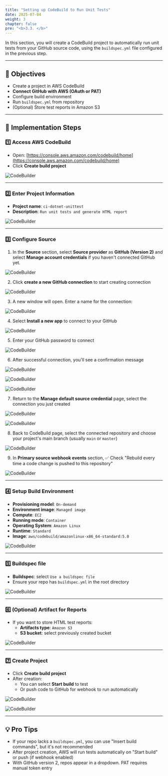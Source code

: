 ```yaml
---
title: "Setting up CodeBuild to Run Unit Tests"
date: 2025-07-04
weight: 3
chapter: false
pre: "<b>3.3. </b>"
---
```


In this section, you will create a CodeBuild project to automatically run unit tests from your GitHub source code, using the `buildspec.yml` file configured in the previous step.

---

## 🎯 Objectives

- Create a project in AWS CodeBuild
- **Connect GitHub with AWS (OAuth or PAT)**
- Configure build environment
- Run `buildspec.yml` from repository
- (Optional) Store test reports in Amazon S3

---

## 🔧 Implementation Steps

### 1️⃣ Access AWS CodeBuild

- Open: [https://console.aws.amazon.com/codebuild/home](https://console.aws.amazon.com/codebuild/home)
- Click **Create build project**

![CodeBuilder](/images/3-automated-unit-test/3.3-codebuild-project/CreateCodeBuilder.png)

---

### 2️⃣ Enter Project Information

- **Project name**: `ci-dotnet-unittest`
- **Description**: `Run unit tests and generate HTML report`

![CodeBuilder](/images/3-automated-unit-test/3.3-codebuild-project/CreateProject.png)

---

### 3️⃣ Configure Source

1. In the **Source** section, select **Source provider** as **GitHub (Version 2)** and select **Manage account credentials** if you haven't connected GitHub yet.

![CodeBuilder](/images/3-automated-unit-test/3.3-codebuild-project/Source.png)

2. Click **create a new GitHub connection** to start creating connection

![CodeBuilder](/images/3-automated-unit-test/3.3-codebuild-project/connect-github1.png)

3. A new window will open. Enter a name for the connection:

![CodeBuilder](/images/3-automated-unit-test/3.3-codebuild-project/connect-github2.png)

4. Select **Install a new app** to connect to your GitHub

![CodeBuilder](/images/3-automated-unit-test/3.3-codebuild-project/connect-github3.png)

5. Enter your GitHub password to connect

![CodeBuilder](/images/3-automated-unit-test/3.3-codebuild-project/connect-github4.png)

6. After successful connection, you'll see a confirmation message

![CodeBuilder](/images/3-automated-unit-test/3.3-codebuild-project/connect-github5.png)

![CodeBuilder](/images/3-automated-unit-test/3.3-codebuild-project/connect-github6.png)

![CodeBuilder](/images/3-automated-unit-test/3.3-codebuild-project/connect-github7.png)

7. Return to the **Manage default source credential** page, select the connection you just created

![CodeBuilder](/images/3-automated-unit-test/3.3-codebuild-project/connect-github8.png)

![CodeBuilder](/images/3-automated-unit-test/3.3-codebuild-project/connect-github9.png)

8. Back to CodeBuild page, select the connected repository and choose your project's main branch (usually `main` or `master`)

![CodeBuilder](/images/3-automated-unit-test/3.3-codebuild-project/connect-github10.png)

9. In **Primary source webhook events** section, ✅ Check "Rebuild every time a code change is pushed to this repository"

![CodeBuilder](/images/3-automated-unit-test/3.3-codebuild-project/webhook.png)

---

### 4️⃣ Setup Build Environment

- **Provisioning model**: `On-demand`
- **Environment image**: `Managed image`
- **Compute**: `EC2`
- **Running mode**: `Container`
- **Operating System**: `Amazon Linux`
- **Runtime**: `Standard`
- **Image**: `aws/codebuild/amazonlinux-x86_64-standard:5.0`

![CodeBuilder](/images/3-automated-unit-test/3.3-codebuild-project/environment.png)

---

### 5️⃣ Buildspec file

- **Buildspec**: select `Use a buildspec file`
- Ensure your repo has `buildspec.yml` in the root directory

![CodeBuilder](/images/3-automated-unit-test/3.3-codebuild-project/buildspec.png)

---

### 6️⃣ (Optional) Artifact for Reports

- If you want to store HTML test reports:
  - **Artifacts type**: `Amazon S3`
  - **S3 bucket**: select previously created bucket

![CodeBuilder](/images/3-automated-unit-test/3.3-codebuild-project/S3.png)

---

### 7️⃣ Create Project

- Click **Create build project**
- After creation:
  - You can select **Start build** to test
  - Or push code to GitHub for webhook to run automatically

![CodeBuilder](/images/3-automated-unit-test/3.3-codebuild-project/Cloudwatch.png)

![CodeBuilder](/images/3-automated-unit-test/3.3-codebuild-project/doneCreate.png)

---

## 💡 Pro Tips

- If your repo lacks a `buildspec.yml`, you can use "Insert build commands", but it's not recommended
- After project creation, AWS will run tests automatically on "Start build" or push (if webhook enabled)
- With GitHub version 2, repos appear in a dropdown. PAT requires manual token entry
